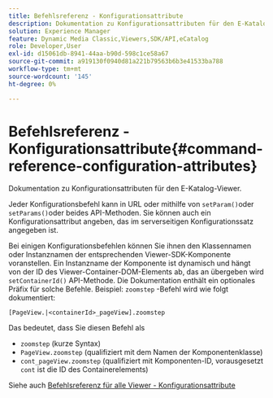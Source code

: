 ```yaml
---
title: Befehlsreferenz - Konfigurationsattribute
description: Dokumentation zu Konfigurationsattributen für den E-Katalog-Viewer.
solution: Experience Manager
feature: Dynamic Media Classic,Viewers,SDK/API,eCatalog
role: Developer,User
exl-id: d15061db-8941-44aa-b90d-598c1ce58a67
source-git-commit: a919130f0940d81a221b79563b6b3e41533ba788
workflow-type: tm+mt
source-wordcount: '145'
ht-degree: 0%

---
```


# Befehlsreferenz - Konfigurationsattribute{#command-reference-configuration-attributes}

Dokumentation zu Konfigurationsattributen für den E-Katalog-Viewer.

Jeder Konfigurationsbefehl kann in URL oder mithilfe von `setParam()`oder `setParams()`oder beides API-Methoden. Sie können auch ein Konfigurationsattribut angeben, das im serverseitigen Konfigurationssatz angegeben ist.

Bei einigen Konfigurationsbefehlen können Sie ihnen den Klassennamen oder Instanznamen der entsprechenden Viewer-SDK-Komponente voranstellen. Ein Instanzname der Komponente ist dynamisch und hängt von der ID des Viewer-Container-DOM-Elements ab, das an übergeben wird `setContainerId()` API-Methode. Die Dokumentation enthält ein optionales Präfix für solche Befehle. Beispiel: `zoomstep` -Befehl wird wie folgt dokumentiert:

`[PageView.|<containerId>_pageView].zoomstep`

Das bedeutet, dass Sie diesen Befehl als

* `zoomstep` (kurze Syntax)
* `PageView.zoomstep` (qualifiziert mit dem Namen der Komponentenklasse)
* `cont_pageView.zoomstep` (qualifiziert mit Komponenten-ID, vorausgesetzt `cont` ist die ID des Containerelements)

Siehe auch [Befehlsreferenz für alle Viewer - Konfigurationsattribute](../../../r-html5-viewer-20-cmdref-configattrib/r-html5-viewer-20-cmdref-configattrib.md#concept-850e0f2c49b949deb7cfbfd330d329bd)
